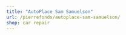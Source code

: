 ```yaml
---
title: "AutoPlace Sam Samuelson"
url: /pierrefonds/autoplace-sam-samuelson/
shop: car repair
---
```

